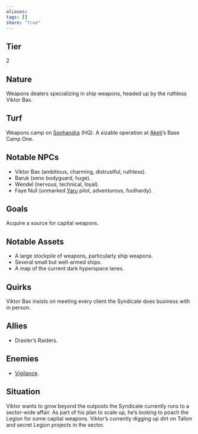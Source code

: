```yaml
---
aliases: 
tags: []
share: "true"
---
```

## Tier
2

## Nature
Weapons dealers specializing in ship weapons, headed up by the ruthless Viktor Bax.

## Turf
Weapons camp on [Sonhandra](Sonhandra.md) (HQ). A sizable operation at [Aketi](Aketi.md)’s Base Camp One.

## Notable NPCs
- Viktor Bax (ambitious, charming, distrustful, ruthless).
- Baruk (xeno bodyguard, huge).
- Wendel (nervous, technical, loyal).
- Faye Null (unmarked [Yaru](Yaru.md) pilot, adventurous, foolhardy).

## Goals
Acquire a source for capital weapons.

## Notable Assets
- A large stockpile of weapons, particularly ship weapons.
- Several small but well-armed ships.
- A map of the current dark hyperspace lanes.

## Quirks
Viktor Bax insists on meeting every client the Syndicate does business with in person.

## Allies
- Draxler’s Raiders.

## Enemies
- [Vigilance](Vigilance.md).

## Situation
Viktor wants to grow beyond the outposts the Syndicate currently runs to a sector-wide affair. As part of his plan to scale up, he’s looking to poach the Legion for some capital weapons. Viktor’s currently digging up dirt on Tallon and secret Legion projects in the sector.
